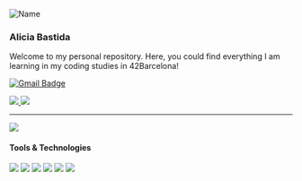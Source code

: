 ![Name](https://github.com/sharannyobasu/sharannyobasu/blob/master/Hello(1).gif)
### Alicia Bastida

  Welcome to my personal repository. Here, you could find everything I am learning in my coding studies in 42Barcelona!
  
[![Gmail Badge](https://img.shields.io/badge/-gmail-c14438?style=flat-square&logo=Gmail&logoColor=white&link=mailto:houshuai0816@gmail.com)](mailto:alibastida@gmail.com)

<a href="https://github.com/Daggy1234">
  <img src="https://komarev.com/ghpvc/?username=AliBastida&style=flat-square" />
</a>


<a href="https://github.com/Daggy1234">
  <img src="https://github-readme-stats.vercel.app/api?username=AliBastida&show_icons=true&hide_border=true" />
</a>

---

<a href="https://github.com/Daggy1234">
  <img src="https://github-readme-stats.vercel.app/api/top-langs/?username=AliBastida&layout=compact" />
</a>

<h4>Tools & Technologies</h4>
<p>
  <img src="https://img.shields.io/badge/Git-F05032?style=for-the-badge&logo=git&logoColor=white">
  <img src="https://img.shields.io/badge/GitHub-100000?style=for-the-badge&logo=github&logoColor=white">
  <img src="https://img.shields.io/badge/Linux-FCC624?style=for-the-badge&logo=linux&logoColor=black">
  <img src="https://img.shields.io/badge/Notion-000000?style=for-the-badge&logo=notion&logoColor=white">
  <img src="https://img.shields.io/badge/VIM-%2311AB00.svg?&style=for-the-badge&logo=vim&logoColor=white"/>  
  <img src="https://img.shields.io/badge/VSCode-0078D4?style=for-the-badge&logo=visual%20studio%20code&logoColor=white"/>

</p>
<!--

# P-NAME  
**AliBastida/AliBastida** is a ✨ _special_ ✨ repository because its `README.md` (this file) appears on your GitHub profile.

Here are some ideas to get you started:

- 🔭 I’m currently working on ...
- 🌱 I’m currently learning ...
- 👯 I’m looking to collaborate on ...
- 🤔 I’m looking for help with ...
- 💬 Ask me about ...
- 📫 How to reach me: ...
- 😄 Pronouns: ...
- ⚡ Fun fact: ...
-->
